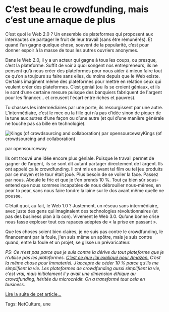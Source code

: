 # C’est beau le crowdfunding, mais c’est une arnaque de plus

C’est quoi le Web 2.0 ? Un ensemble de plateformes qui proposent aux internautes de partager le fruit de leur travail (sans être rémunérés). Et quand l’un gagne quelque chose, souvent de la popularité, c’est pour donner espoir à la masse de tous les autres ouvriers anonymes.

Dans le Web 2.0, il y a un acteur qui gagne à tous les coups, ou presque, c’est la plateforme. Suffit de voir à quoi songent nos entrepreneurs, ils ne pensent qu’à nous créer des plateformes pour nous aider à mieux faire tout ce qu’on a toujours su faire sans elles, du moins depuis que le Web existe. Certains imaginent même des plateformes pour mettre en relation ceux qui veulent créer des plateformes. C’est génial (ou ils se croient géniaux, et ils le sont d’une certaine mesure puisque des banquiers fabriquent de l'argent pour les financer... et creusent l'écart entre riches et pauvres).

Tu chasses les intermédiaires par une porte, ils ressurgissent par une autre. L’intermédiaire, c’est le mec ou la fille qui n’a pas d’idée sinon de piquer de la tune aux autres d’une façon ou d’une autre (et qui d’une manière générale ne touche pas sa bille en technologie).

![Kings (of crowdsourcing and collaboration) par opensourceway](https://www.flickr.com/photos/opensourceway/8288153300/)Kings (of crowdsourcing and collaboration)

 par opensourceway

Ils ont trouvé une idée encore plus géniale. Puisque le travail permet de gagner de l’argent, ils se sont dit autant partager directement de l’argent. Ils ont appelé ça le crowdfunding. Il ont mis en avant tel film ou tel jeu produits par ce moyen et le tour était joué. Plus besoin de se voiler la face. Passez par nous. Aboule le fric et que je t'en prends 10 %. Tout ça bien sûr sous-entend que nous sommes incapables de nous débrouiller nous-mêmes, en pear to pear, sans nous faire tondre la laine sur le dos avant même quelle ne pousse.

C’était quoi, au fait, le Web 1.0 ? Justement, un réseau sans intermédiaire, avec juste des gens qui imaginaient des technologies révolutionnaires (et pas des business plan à la con). Vivement le Web 3.0. Qu’une bonne crise nous fasse exploser tout ces rapaces adeptes de « la prise en passant ».

Que les choses soient bien claires, je ne suis pas contre le crowdfunding, le financement par la foule, j'en suis même un apôtre, mais je suis contre quand, entre la foule et un projet, se glisse un prévaricateur.

*PS: Ce n’est pas parce que je suis contre la dérive du tout plateforme que je n’utilise pas les plateformes. [C’est ce que j’ai expliqué pour Amazon.](/2014/04/28/quand-edition-se-combine-avec-autopublication/) C’est la même chose pour Immateriel. J’accepte de céder 10 % parce qu’ils me simplifient la vie. Les plateformes de crowdfunding aussi simplifient la vie, c’est vrai, mais initialement il y avait une dimension éthique au crowdfunding, héritée du microcrédit. On a transformé tout cela en business.*

[Lire la suite de cet article...](/2014/04/30/le-crowdfunding-nest-quun-greenwashing-financier/)

Tags: NetCulture, une